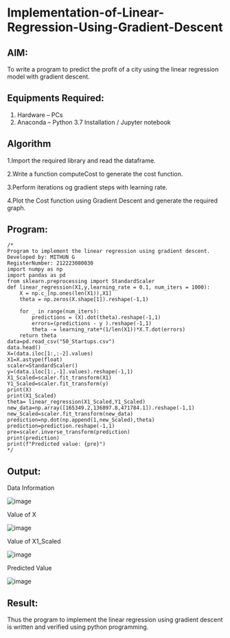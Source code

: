 # Implementation-of-Linear-Regression-Using-Gradient-Descent

## AIM:
To write a program to predict the profit of a city using the linear regression model with gradient descent.

## Equipments Required:
1. Hardware – PCs
2. Anaconda – Python 3.7 Installation / Jupyter notebook

## Algorithm
1.Import the required library and read the dataframe.

2.Write a function computeCost to generate the cost function.

3.Perform iterations og gradient steps with learning rate.

4.Plot the Cost function using Gradient Descent and generate the required graph.

## Program:
```
/*
Program to implement the linear regression using gradient descent.
Developed by: MITHUN G
RegisterNumber: 212223080030
import numpy as np
import pandas as pd
from sklearn.preprocessing import StandardScaler
def linear_regression(X1,y,learning_rate = 0.1, num_iters = 1000):
    X = np.c_[np.ones(len(X1)),X1]
    theta = np.zeros(X.shape[1]).reshape(-1,1)
    
    for _ in range(num_iters):
        predictions = (X).dot(theta).reshape(-1,1)
        errors=(predictions - y ).reshape(-1,1)
        theta -= learning_rate*(1/len(X1))*X.T.dot(errors)
    return theta
data=pd.read_csv("50_Startups.csv")
data.head()
X=(data.iloc[1:,:-2].values)
X1=X.astype(float)
scaler=StandardScaler()
y=(data.iloc[1:,-1].values).reshape(-1,1)
X1_Scaled=scaler.fit_transform(X1)
Y1_Scaled=scaler.fit_transform(y)
print(X)
print(X1_Scaled)
theta= linear_regression(X1_Scaled,Y1_Scaled)
new_data=np.array([165349.2,136897.8,471784.1]).reshape(-1,1)
new_Scaled=scaler.fit_transform(new_data)
prediction=np.dot(np.append(1,new_Scaled),theta)
prediction=prediction.reshape(-1,1)
pre=scaler.inverse_transform(prediction)
print(prediction)
print(f"Predicted value: {pre}")
*/
```

## Output:

Data Information

![image](https://github.com/user-attachments/assets/c219b4ed-22f8-480f-ad7e-03bf18b125b7)

Value of X

![image](https://github.com/user-attachments/assets/f957bb9d-c0ce-4556-8fb9-780ec3bc12a8)


Value of X1_Scaled


![image](https://github.com/user-attachments/assets/47985587-857a-4963-add0-12fb36c545af)

Predicted Value

![image](https://github.com/user-attachments/assets/008820ff-9e37-4232-a88d-554f14394cfa)


## Result:
Thus the program to implement the linear regression using gradient descent is written and verified using python programming.
